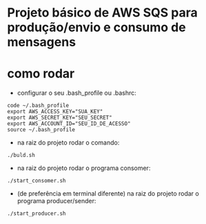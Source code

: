 # Projeto básico de AWS SQS para produção/envio e consumo de mensagens

# como rodar
- configurar o seu .bash_profile ou .bashrc:

```shell
code ~/.bash_profile
export AWS_ACCESS_KEY="SUA_KEY"
export AWS_SECRET_KEY="SEU_SECRET"
export AWS_ACCOUNT_ID="SEU_ID_DE_ACESSO"
source ~/.bash_profile
```

- na raiz do projeto rodar o comando:

```shell
./buld.sh
```

- na raiz do projeto rodar o programa consomer:

```shell
./start_consomer.sh
```

- (de preferência em terminal diferente) na raiz do projeto rodar o programa producer/sender:

```shell
./start_producer.sh
```
